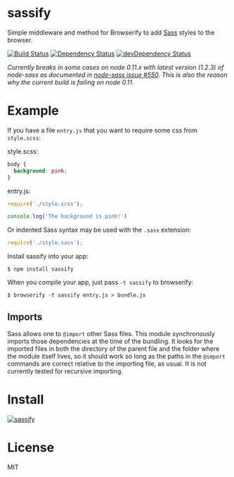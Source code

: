 # sassify #

Simple middleware and method for Browserify to add [Sass](http://sass-lang.com) styles to the browser.

[![Build Status](https://travis-ci.org/call-a3/sassify.svg?branch=master)](https://travis-ci.org/call-a3/sassify) [![Dependency Status](https://david-dm.org/call-a3/sassify.svg)](https://david-dm.org/call-a3/sassify) [![devDependency Status](https://david-dm.org/call-a3/sassify/dev-status.svg)](https://david-dm.org/call-a3/sassify#info=devDependencies)

_Currently breaks in some cases on node 0.11.x with latest version (1.2.3) of node-sass as documented in [node-sass issue #550](https://github.com/sass/node-sass/issues/550). This is also the reason why the current build is failing on node 0.11._

# Example

If you have a file `entry.js` that you want to require some css from `style.scss`:

style.scss:
``` css
body {
  background: pink;
}
```

entry.js:
``` js
require('./style.scss');

console.log('The background is pink!')
```

Or indented Sass syntax may be used with the `.sass` extension:
``` js
require('./style.sass');
```

Install sassify into your app:

```
$ npm install sassify
```

When you compile your app, just pass `-t sassify` to browserify:

```
$ browserify -t sassify entry.js > bundle.js
```

## Imports

Sass allows one to `@import` other Sass files. This module synchronously imports those dependencies at the time of the bundling. It looks for the imported files in both the directory of the parent file and the folder where the module itself lives, so it should work so long as the paths in the `@import` commands are correct relative to the importing file, as usual. It is not currently tested for recursive importing.

# Install

[![sassify](https://nodei.co/npm/sassify.png?mini=true)](https://nodei.co/npm/sassify)

# License

MIT

